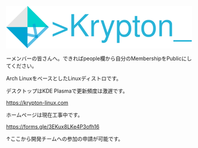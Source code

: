 <img src="https://raw.githubusercontent.com/krypton-linux/krypton-artworks/refs/heads/main/logo/logo.svg"></img>

ーメンバーの皆さんへ。できればpeople欄から自分のMembershipをPublicにしてください。

Arch LinuxをベースとしたLinuxディストロです。

デスクトップはKDE Plasmaで更新頻度は激遅です。

https://krypton-linux.com

ホームページは現在工事中です。

https://forms.gle/3EKux8LKe4P3ofh16

↑ここから開発チームへの参加の申請が可能です。
